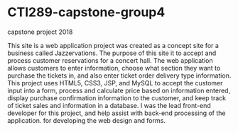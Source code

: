 # CTI289-capstone-group4
capstone project 2018


This site is a web application project was created as a concept site for a business called Jazzervations.  The purpose of this site it to accept and process customer reservations for a concert hall.  The web application allows customers to enter information, choose what section they want to purchase the tickets in, and also enter ticket order delivery type information. This project uses HTML5, CSS3, JSP, and MySQL to accept the customer input into a form, process and calculate price based on information entered, display purchase confirmation information to the customer, and keep track of ticket sales and information in a database. I was the lead front-end developer for this project, and help assist with back-end processing of the application. for developing the web design and forms.  
